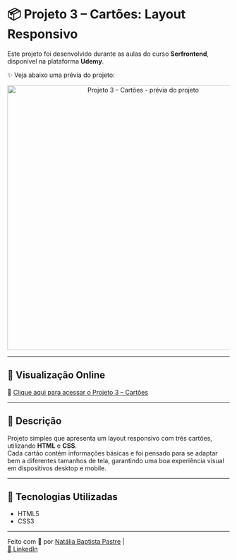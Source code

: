 # 📦 Projeto 3 – Cartões: Layout Responsivo

Este projeto foi desenvolvido durante as aulas do curso **Serfrontend**, disponível na plataforma **Udemy**.

✨ Veja abaixo uma prévia do projeto:

<p align="center">
  <img src="https://i.postimg.cc/XYsJN7dH/projeto.png" alt="Projeto 3 – Cartões - prévia do projeto" width="600"/>
</p>

---

## 🚀 Visualização Online

🔗 [Clique aqui para acessar o Projeto 3 – Cartões](https://natipastre.github.io/Projeto-3-Cards---Layout-Responsivo/)

---

## 📝 Descrição

Projeto simples que apresenta um layout responsivo com três cartões, utilizando **HTML** e **CSS**.  
Cada cartão contém informações básicas e foi pensado para se adaptar bem a diferentes tamanhos de tela, garantindo uma boa experiência visual em dispositivos desktop e mobile.

---

## 🧩 Tecnologias Utilizadas

- HTML5  
- CSS3  

---

Feito com 💙 por [Natália Baptista Pastre](https://github.com/natipastre) |  
[🔗 LinkedIn](https://www.linkedin.com/in/natalia-pastre/)

